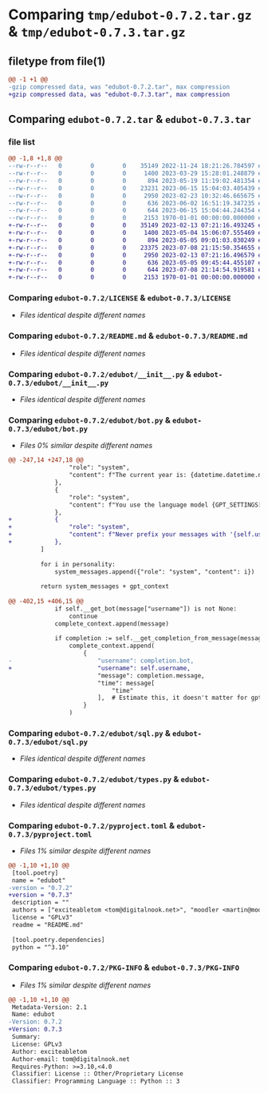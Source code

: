 # Comparing `tmp/edubot-0.7.2.tar.gz` & `tmp/edubot-0.7.3.tar.gz`

## filetype from file(1)

```diff
@@ -1 +1 @@
-gzip compressed data, was "edubot-0.7.2.tar", max compression
+gzip compressed data, was "edubot-0.7.3.tar", max compression
```

## Comparing `edubot-0.7.2.tar` & `edubot-0.7.3.tar`

### file list

```diff
@@ -1,8 +1,8 @@
--rw-r--r--   0        0        0    35149 2022-11-24 18:21:26.784597 edubot-0.7.2/LICENSE
--rw-r--r--   0        0        0     1400 2023-03-29 15:28:01.248879 edubot-0.7.2/README.md
--rw-r--r--   0        0        0      894 2023-05-19 11:19:02.481354 edubot-0.7.2/edubot/__init__.py
--rw-r--r--   0        0        0    23231 2023-06-15 15:04:03.405439 edubot-0.7.2/edubot/bot.py
--rw-r--r--   0        0        0     2950 2023-02-23 10:32:46.665675 edubot-0.7.2/edubot/sql.py
--rw-r--r--   0        0        0      636 2023-06-02 16:51:19.347235 edubot-0.7.2/edubot/types.py
--rw-r--r--   0        0        0      644 2023-06-15 15:04:44.244354 edubot-0.7.2/pyproject.toml
--rw-r--r--   0        0        0     2153 1970-01-01 00:00:00.000000 edubot-0.7.2/PKG-INFO
+-rw-r--r--   0        0        0    35149 2023-02-13 07:21:16.493245 edubot-0.7.3/LICENSE
+-rw-r--r--   0        0        0     1400 2023-05-04 15:06:07.555469 edubot-0.7.3/README.md
+-rw-r--r--   0        0        0      894 2023-05-05 09:01:03.030249 edubot-0.7.3/edubot/__init__.py
+-rw-r--r--   0        0        0    23375 2023-07-08 21:15:50.354655 edubot-0.7.3/edubot/bot.py
+-rw-r--r--   0        0        0     2950 2023-02-13 07:21:16.496579 edubot-0.7.3/edubot/sql.py
+-rw-r--r--   0        0        0      636 2023-05-05 09:45:44.455107 edubot-0.7.3/edubot/types.py
+-rw-r--r--   0        0        0      644 2023-07-08 21:14:54.919581 edubot-0.7.3/pyproject.toml
+-rw-r--r--   0        0        0     2153 1970-01-01 00:00:00.000000 edubot-0.7.3/PKG-INFO
```

### Comparing `edubot-0.7.2/LICENSE` & `edubot-0.7.3/LICENSE`

 * *Files identical despite different names*

### Comparing `edubot-0.7.2/README.md` & `edubot-0.7.3/README.md`

 * *Files identical despite different names*

### Comparing `edubot-0.7.2/edubot/__init__.py` & `edubot-0.7.3/edubot/__init__.py`

 * *Files identical despite different names*

### Comparing `edubot-0.7.2/edubot/bot.py` & `edubot-0.7.3/edubot/bot.py`

 * *Files 0% similar despite different names*

```diff
@@ -247,14 +247,18 @@
                 "role": "system",
                 "content": f"The current year is: {datetime.datetime.now().year}",
             },
             {
                 "role": "system",
                 "content": f"You use the language model {GPT_SETTINGS['model']}",
             },
+            {
+                "role": "system",
+                "content": f"Never prefix your messages with '{self.username}:'",
+            },
         ]
 
         for i in personality:
             system_messages.append({"role": "system", "content": i})
 
         return system_messages + gpt_context
 
@@ -402,15 +406,15 @@
             if self.__get_bot(message["username"]) is not None:
                 continue
             complete_context.append(message)
 
             if completion := self.__get_completion_from_message(message):
                 complete_context.append(
                     {
-                        "username": completion.bot,
+                        "username": self.username,
                         "message": completion.message,
                         "time": message[
                             "time"
                         ],  # Estimate this, it doesn't matter for gpt_context
                     }
                 )
```

### Comparing `edubot-0.7.2/edubot/sql.py` & `edubot-0.7.3/edubot/sql.py`

 * *Files identical despite different names*

### Comparing `edubot-0.7.2/edubot/types.py` & `edubot-0.7.3/edubot/types.py`

 * *Files identical despite different names*

### Comparing `edubot-0.7.2/pyproject.toml` & `edubot-0.7.3/pyproject.toml`

 * *Files 1% similar despite different names*

```diff
@@ -1,10 +1,10 @@
 [tool.poetry]
 name = "edubot"
-version = "0.7.2"
+version = "0.7.3"
 description = ""
 authors = ["exciteabletom <tom@digitalnook.net>", "moodler <martin@moodle.com>"]
 license = "GPLv3"
 readme = "README.md"
 
 [tool.poetry.dependencies]
 python = "^3.10"
```

### Comparing `edubot-0.7.2/PKG-INFO` & `edubot-0.7.3/PKG-INFO`

 * *Files 1% similar despite different names*

```diff
@@ -1,10 +1,10 @@
 Metadata-Version: 2.1
 Name: edubot
-Version: 0.7.2
+Version: 0.7.3
 Summary: 
 License: GPLv3
 Author: exciteabletom
 Author-email: tom@digitalnook.net
 Requires-Python: >=3.10,<4.0
 Classifier: License :: Other/Proprietary License
 Classifier: Programming Language :: Python :: 3
```

